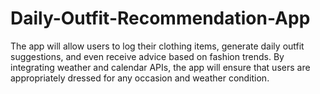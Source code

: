 # Daily-Outfit-Recommendation-App
The app will allow users to log their clothing items, generate daily outfit suggestions, and even receive advice based on fashion trends. By integrating weather and calendar APIs, the app will ensure that users are appropriately dressed for any occasion and weather condition. 
